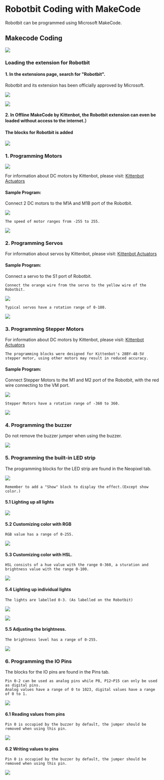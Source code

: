 # Robotbit Coding with MakeCode

Robotbit can be programmed using Microsoft MakeCode.

## Makecode Coding

![](../../functional_module/PWmodules/images/mcbanner.png)

### Loading the extension for Robotbit

#### 1. In the extensions page, search for "Robotbit".

Robotbit and its extension has been officially approved by Microsoft.

![](../RBimage/38_01.png) 
         
![](../RBimage/39_1.png)

#### 2. In Offline MakeCode by Kittenbot, the Robotbit extension can even be loaded without access to the internet.） 

#### The blocks for Robotbit is added

![](../RBimage/success.png)

### 1. Programming Motors

![](../RBimage/robotbit_motor.png)

For information about DC motors by Kittenbot, please visit: [Kittenbot Actuators](../../motors/index)

#### Sample Program:

Connect 2 DC motors to the M1A and M1B port of the Robotbit.

![](../RBimage/motor_wire.png)

    The speed of motor ranges from -255 to 255.

![](../RBimage/robotbit_code1.png)

### 2. Programming Servos

For information about servos by Kittenbot, please visit: [Kittenbot Actuators](../../motors/index)

#### Sample Program:

Connect a servo to the S1 port of Robotbit.

    Connect the orange wire from the servo to the yellow wire of the Robotbit.

![](../RBimage/servo_wire.png)

    Typical servos have a rotation range of 0-180.

![](../RBimage/robotbit_code2.png)

### 3. Programming Stepper Motors

For information about DC motors by Kittenbot, please visit: [Kittenbot Actuators](../../motors/index)

    The programming blocks were designed for Kittenbot's 28BY-48-5V stepper motor, using other motors may result in reduced accuracy.

#### Sample Program:

Connect Stepper Motors to the M1 and M2 port of the Robotbit, with the red wire connecting to the VM port.

![](../RBimage/stepper_wire.png)

    Stepper Motors have a rotation range of -360 to 360.

![](../RBimage/robotbit_code12.png)

### 4. Programming the buzzer

Do not remove the buzzer jumper when using the buzzer.

![](../RBimage/robotbit_code4.png)

### 5. Programming the built-in LED strip

The programming blocks for the LED strip are found in the Neopixel tab.

![](../RBimage/robotbit_neopixel1.png)   

    Remember to add a "Show" block to display the effect.(Except show color.)

#### 5.1 Lighting up all lights

![](../RBimage/robotbit_code5.png)

#### 5.2 Customizing color with RGB

    RGB value has a range of 0-255.

![](../RBimage/robotbit_code6.png)

#### 5.3 Customizing color with HSL.

    HSL consists of a hue value with the range 0-360, a sturation and brightness value with the range 0-100.

![](../RBimage/robotbit_code7.png)

#### 5.4 Lighting up individual lights

    The lights are labelled 0-3. (As labelled on the Robotbit)
    
![](../RBimage/robotbit_neopixel2.png)

![](../RBimage/robotbit_code8.png)

#### 5.5 Adjusting the brightness.

    The brightness level has a range of 0-255.

![](../RBimage/robotbit_code9.png)

### 6. Programming the IO Pins

The blocks for the IO pins are found in the Pins tab.

    Pin 0-2 can be used as analog pins while P8, P12~P15 can only be used as digital pins.
    Analog values have a range of 0 to 1023, digital values have a range of 0 to 1.
    
![](../RBimage/robotbit_pin1.png)

#### 6.1 Reading values from pins

    Pin 0 is occupied by the buzzer by default, the jumper should be removed when using this pin.

![](../RBimage/robotbit_code10.png)

#### 6.2 Writing values to pins

    Pin 0 is occupied by the buzzer by default, the jumper should be removed when using this pin.

![](../RBimage/robotbit_code11.png)
